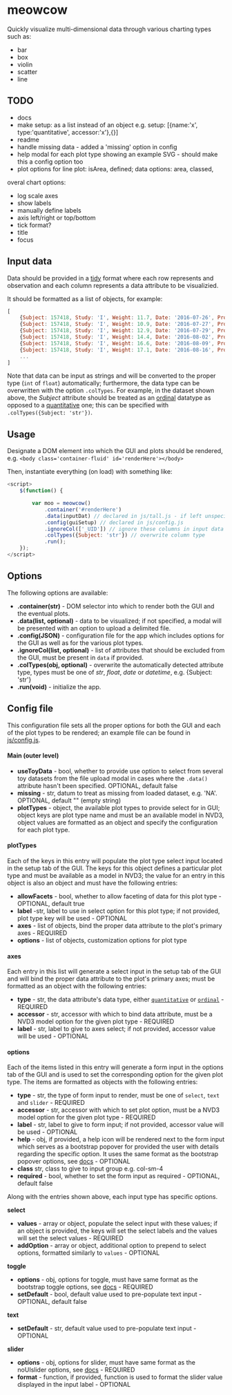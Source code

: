 # meowcow

Quickly visualize multi-dimensional data through various charting types such as:

- bar
- box
- violin
- scatter
- line 

## TODO

- docs
- make setup: as a list instead of an object e.g. setup: [{name:'x', type:'quantitative', accessor:'x'},{}]
- readme
- handle missing data - added a 'missing' option in config
- help modal for each plot type showing an example SVG - should make this a config option too
- plot options for line plot: isArea, defined; data options: area, classed, 

overal chart options:
- log scale axes
- show labels
- manually define labels
- axis left/right or top/bottom
- tick format?
- title
- focus


## Input data

Data should be provided in a [tidy]() format where each row represents and observation and each column represents a data attribute to be visualizied.

It should be formatted as a list of objects, for example:
```javascript
[
    {Subject: 157418, Study: 'I', Weight: 11.7, Date: '2016-07-26', Protocol: 'control', Drug: 'zeta', Isolator: 'A'},
    {Subject: 157418, Study: 'I', Weight: 10.9, Date: '2016-07-27', Protocol: 'control', Drug: 'zeta', Isolator: 'A'},
    {Subject: 157418, Study: 'I', Weight: 12.9, Date: '2016-07-29', Protocol: 'control', Drug: 'zeta', Isolator: 'A'},
    {Subject: 157418, Study: 'I', Weight: 14.4, Date: '2016-08-02', Protocol: 'control', Drug: 'zeta', Isolator: 'A'},
    {Subject: 157418, Study: 'I', Weight: 16.6, Date: '2016-08-09', Protocol: 'control', Drug: 'zeta', Isolator: 'A'},
    {Subject: 157418, Study: 'I', Weight: 17.1, Date: '2016-08-16', Protocol: 'control', Drug: 'zeta', Isolator: 'A'},
    ...
]
```

Note that data can be input as strings and will be converted to the proper type (`int` of `float`) automatically; furthermore, the data type can be overwritten with the option `.colTypes`. For example, in the dataset shown above, the *Subject* attribute should be treated as an [ordinal]() datatype as opposed to a [quantitative]() one; this can be specified with `.colTypes({Subject: 'str'})`.

## Usage

Designate a DOM element into which the GUI and plots should be rendered, e.g. `<body class='container-fluid' id='renderHere'></body>`

Then, instantiate everything (on load) with something like:
```javascript
<script>
    $(function() {

        var moo = meowcow()
            .container('#renderHere')
            .data(inputDat) // declared in js/tall.js - if left unspecified, a modal will be loaded which allows user to upload a delimited file
            .config(guiSetup) // declared in js/config.js
            .ignoreCol(['_UID']) // ignore these columns in input data
            .colTypes({Subject: 'str'}) // overwrite column type
            .run();
    });
</script>
```

## Options

The following options are available:

- **.container(str)** - DOM selector into which to render both the GUI and the eventual plots.
- **.data(list, optional)** - data to be visualized; if not specified, a modal will be presented with an option to upload a delimited file.
- **.config(JSON)** - configuration file for the app which includes options for the GUI as well as for the various plot types.
- **.ignoreCol(list, optional)** - list of attributes that should be excluded from the GUI, must be present in `data` if provided.
- **.colTypes(obj, optional)** - overwrite the automatically detected attribute type, types must be one of *str*, *float*, *date* or *datetime*, e.g. {Subject: 'str'}
- **.run(void)** - initialize the app.



## Config file

This configuration file sets all the proper options for both the GUI and each of the plot types to be rendered; an example file can be found in [js/config.js](js/config.js).

#### Main (outer level)

- **useToyData** - bool, whether to provide use option to select from several toy datasets from the file upload modal in cases where the `.data()` attribute hasn't been specified. OPTIONAL, default false
- **missing** - str, datum to treat as missing from loaded dataset, e.g. 'NA'. OPTIONAL, default "" (empty string)
- **plotTypes** - object, the available plot types to provide select for in GUI; object keys are plot type name and must be an available model in NVD3, object values are formatted as an object and specify the configuration for each plot type.

#### plotTypes

Each of the keys in this entry will populate the plot type select input located in the setup tab of the GUI. The keys for this object defines a particular plot type and must be available as a model in NVD3; the value for an entry in this object is also an object and must have the following entries:

- **allowFacets** - bool, whether to allow faceting of data for this plot type - OPTIONAL, default true
- **label** -str, label to use in select option for this plot type; if not provided, plot type key will be used - OPTIONAL
- **axes** - list of objects, bind the proper data attribute to the plot's primary axes - REQUIRED
- **options** - list of objects, customization options for plot type


#### axes

Each entry in this list will generate a select input in the setup tab of the GUI and will bind the proper data attribute to the plot's primary axes; must be formatted as an object with the following entries:

- **type** - str, the data attribute's data type, either [`quantitative`]() or [`ordinal`]() - REQUIRED
- **accessor** - str, accessor with which to bind data attribute, must be a NVD3 model option for the given plot type - REQUIRED
- **label** - str, label to give to axes select; if not provided, accessor value will be used - OPTIONAL

#### options

Each of the items listed in this entry will generate a form input in the options tab of the GUI and is used to set the corresponding option for the given plot type. The items are formatted as objects with the following entries:

- **type** - str, the type of form input to render, must be one of `select`, `text` and `slider` - REQUIRED
- **accessor** - str, accessor with which to set plot option, must be a NVD3 model option for the given plot type - REQUIRED
- **label** - str, label to give to form input; if not provided, accessor value will be used - OPTIONAL
- **help** - obj, if provided, a help icon will be rendered next to the form input which serves as a bootstrap popover for provided the user with details regarding the specific option. It uses the same format as the bootstrap popover options, see [docs](https://getbootstrap.com/javascript/#popovers) - OPTIONAL
- **class** str, class to give to input group e.g. col-sm-4
- **required** - bool, whether to set the form input as required - OPTIONAL, default false

Along with the entries shown above, each input type has specific options.

**select**
- **values** - array or object, populate the select input with these values; if an object is provided, the keys will set the select labels and the values will set the select values - REQUIRED
- **addOption** - array or object, additional option to prepend to select options, formatted similarly to `values` - OPTIONAL

**toggle**
- **options** - obj, options for toggle, must have same format as the bootstrap toggle options, see [docs](https://github.com/minhur/bootstrap-toggle/#options) - REQUIRED
- **setDefault** - bool, default value used to pre-populate text input - OPTIONAL, default false

**text**
- **setDefault** - str, default value used to pre-populate text input - OPTIONAL

**slider**
- **options** - obj, options for slider, must have same format as the noUIslider options, see [docs](https://refreshless.com/nouislider/slider-options/) - REQUIRED
- **format** - function, if provided, function is used to format the slider value displayed in the input label - OPTIONAL

